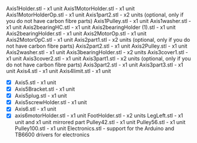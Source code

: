 Axis1Holder.stl - x1 unit
Axis1MotorHolder.stl - x1 unit
Axis1MotorHolderOp.stl - x1 unit
Axis1part2.stl - x2 units (optional, only if you do not have carbon fibre parts)
Axis1Pulley.stl - x1 unit
Axis1washer.stl - x1 unit
Axis2bearingHC.stl - x1 unit
Axis2bearingHolder (1).stl - x1 unit
Axis2bearingHolder.stl - x1 unit
Axis2MotorOp.stl - x1 unit
Axis2MotorOpC.stl - x1 unit
Axis2part1.stl - x2 units (optional, only if you do not have carbon fibre parts)
Axis2part2.stl - x1 unit
Axis2Pulley.stl - x1 unit
Axis2washer.stl - x1 unit
Axis3bearingHolder.stl - x2 units
Axis3cover1.stl - x1 unit
Axis3cover2.stl - x1 unit
Axis3part1.stl - x2 units (optional, only if you do not have carbon fibre parts)
Axis3part2.stl - x1 unit
Axis3part3.stl - x1 unit
Axis4.stl - x1 unit
Axis4limit.stl - x1 unit
- [X] Axis5.stl - x1 unit
- [X] Axis5Bracket.stl - x1 unit
- [X] Axis5plug.stl - x1 unit
- [X] Axis5screwHolder.stl - x1 unit
- [X] Axis6.stl - x1 unit
- [X] axis6motorHolder.stl - x1 unit
FootHolder.stl - x2 units
LegLeft.stl - x1 unit and x1 unit mirrored part
Pulley42.stl - x1 unit
Pulley56.stl - x1 unit
Pulley100.stl - x1 unit
Electronics.stl - support for the Arduino and TB6600 drivers for electronics
